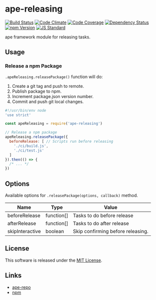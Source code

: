 ape-releasing
==========

<!---
This file is generated by ape-tmpl. Do not update manually.
--->

<!-- Badge Start -->
<a name="badges"></a>

[![Build Status][bd_travis_shield_url]][bd_travis_url]
[![Code Climate][bd_codeclimate_shield_url]][bd_codeclimate_url]
[![Code Coverage][bd_codeclimate_coverage_shield_url]][bd_codeclimate_url]
[![Dependency Status][bd_gemnasium_shield_url]][bd_gemnasium_url]
[![npm Version][bd_npm_shield_url]][bd_npm_url]
[![JS Standard][bd_standard_shield_url]][bd_standard_url]

[bd_repo_url]: https://github.com/ape-repo/ape-releasing
[bd_travis_url]: http://travis-ci.org/ape-repo/ape-releasing
[bd_travis_shield_url]: http://img.shields.io/travis/ape-repo/ape-releasing.svg?style=flat
[bd_travis_com_url]: http://travis-ci.com/ape-repo/ape-releasing
[bd_travis_com_shield_url]: https://api.travis-ci.com/ape-repo/ape-releasing.svg?token=
[bd_license_url]: https://github.com/ape-repo/ape-releasing/blob/master/LICENSE
[bd_codeclimate_url]: http://codeclimate.com/github/ape-repo/ape-releasing
[bd_codeclimate_shield_url]: http://img.shields.io/codeclimate/github/ape-repo/ape-releasing.svg?style=flat
[bd_codeclimate_coverage_shield_url]: http://img.shields.io/codeclimate/coverage/github/ape-repo/ape-releasing.svg?style=flat
[bd_gemnasium_url]: https://gemnasium.com/ape-repo/ape-releasing
[bd_gemnasium_shield_url]: https://gemnasium.com/ape-repo/ape-releasing.svg
[bd_npm_url]: http://www.npmjs.org/package/ape-releasing
[bd_npm_shield_url]: http://img.shields.io/npm/v/ape-releasing.svg?style=flat
[bd_standard_url]: http://standardjs.com/
[bd_standard_shield_url]: https://img.shields.io/badge/code%20style-standard-brightgreen.svg

<!-- Badge End -->


<!-- Description Start -->
<a name="description"></a>

ape framework module for releasing tasks.

<!-- Description End -->




<!-- Sections Start -->
<a name="sections"></a>

<!-- Section from "doc/guides/02.Usage.md.hbs" Start -->

<a name="section-doc-guides-02-usage-md"></a>
Usage
----

### Release a npm Package

`.apeReleasing.releasePackage()` function will do:

1. Create a git tag and push to remote.
2. Publish package to npm.
3. Increment package.json version number.
4. Commit and push git local changes.

```javascript
#!/usr/bin/env node
'use strict'

const apeReleasing = require('ape-releasing')

// Release a npm package
apeReleasing.releasePackage({
  beforeRelease: [ // Scripts run before releasing
    './ci/build.js',
    './ci/test.js'
  ]
}).then(() => {
  /* ... */
})

```



<!-- Section from "doc/guides/02.Usage.md.hbs" End -->

<!-- Section from "doc/guides/03.Options.md.hbs" Start -->

<a name="section-doc-guides-03-options-md"></a>
Options
-------

Available options for `.releasePackage(options, callback)` method.

| Name | Type | Value |
| ---- | ----- | ----- |
| beforeRelease | function[] | Tasks to do before release |
| afterRelease | function[] | Tasks to do after release |
| skipInteractive | boolean | Skip confirming before releasing. |



<!-- Section from "doc/guides/03.Options.md.hbs" End -->


<!-- Sections Start -->


<!-- LICENSE Start -->
<a name="license"></a>

License
-------
This software is released under the [MIT License](https://github.com/ape-repo/ape-releasing/blob/master/LICENSE).

<!-- LICENSE End -->


<!-- Links Start -->
<a name="links"></a>

Links
------

+ [ape-repo](https://github.com/ape-repo)
+ [npm](https://www.npmjs.com/)

<!-- Links End -->
